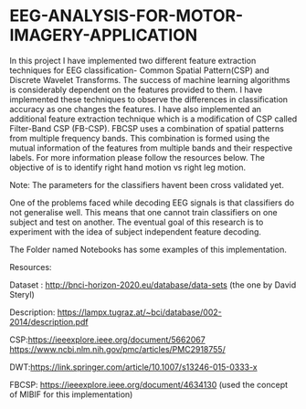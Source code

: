 # EEG-ANALYSIS-FOR-MOTOR-IMAGERY-APPLICATION
In this project I have implemented two different feature extraction techniques for EEG classification- Common Spatial Pattern(CSP) and Discrete Wavelet Transforms.
The success of machine learning algorithms is considerably dependent on the features provided to them. I have implemented these techniques to observe the differences in classification accuracy as one changes the features.
I have also implemented an additional feature extraction technique which is a modification of CSP called Filter-Band CSP (FB-CSP). FBCSP uses a combination of spatial patterns from multiple frequency bands. This combination is formed using the mutual information of the features from multiple bands and their respective labels. For more information please follow the resources below. The objective of is to identify right hand motion vs right leg motion.

Note: The parameters for the classifiers havent been cross validated yet. 

One of the problems faced while decoding EEG signals is that classifiers do not generalise well. This means that one cannot train classifiers on one subject and test on another. The eventual goal of this research is to experiment with the idea of subject independent feature decoding. 

The Folder named Notebooks has some examples of this implementation. 

Resources: 

Dataset : http://bnci-horizon-2020.eu/database/data-sets (the one by David Steryl) 

Description: https://lampx.tugraz.at/~bci/database/002-2014/description.pdf

CSP:https://ieeexplore.ieee.org/document/5662067 
    https://www.ncbi.nlm.nih.gov/pmc/articles/PMC2918755/
    
DWT:https://link.springer.com/article/10.1007/s13246-015-0333-x

FBCSP: https://ieeexplore.ieee.org/document/4634130 (used the concept of MIBIF for this implementation)



